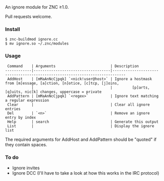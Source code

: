 An ignore module for ZNC ≥1.0.

Pull requests welcome.

### Install

```
$ znc-buildmod ignore.cc
$ mv ignore.so ~/.znc/modules
```

### Usage

	 Command    | Arguments                         | Description
	------------|-----------------------------------|----------------------------------------------------------------------------
	 AddHost    | [mMaAnNcCjpqk] `<nick!user@host>` | Ignore a hostmask from [m]essage, [a]ction, [n]otice, [c]tcp, [j]oins,
	            |                                   |         [p]arts, [q]uits, nic[k] changes, uppercase = private
	 AddPattern | [mMaAnNcCjpqk] `<regex>`          | Ignore text matching a regular expression
	 Clear      |                                   | Clear all ignore entries
	 Del        | `<n>`                             | Remove an ignore entry by index
	 Help       | search                            | Generate this output
	 List       |                                   | Display the ignore list

The required arguments for AddHost and AddPattern should be "quoted" if they contain spaces.

### To do

- Ignore invites
- Ignore DCC (I'll have to take a look at how this works in the IRC protocol)
